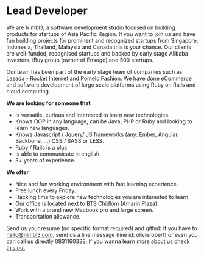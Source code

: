 Lead Developer
================
We are Nimbl3, a software development studio focused on building products for startups of Asia Pacific Region. If you want to join us and have fun building projects for prominent and recognized startups from Singapore, Indonesia, Thailand, Malaysia and Canada this is your chance. Our clients are well-funded, recognised startups and backed by early stage Alibaba investors, iBuy group (owner of Ensogo) and 500 startups.

Our team has been part of the early stage team of companies such as Lazada - Rocket Internet and Pomelo Fashion. We have done eCommerce and software development of large scale platforms using Ruby on Rails and cloud computing. 

**We are looking for someone that**
- Is versatile, curious and interested to learn new technologies.
- Knows OOP in any language, can be Java, PHP or Ruby and looking to learn new languages.
- Knows Javascript / Jquery/ JS frameworks (any: Ember, Angular, Backbone, ...) CSS / SASS or LESS. 
- Ruby / Rails is a plus
- Is able to communicate in english.
- 3+ years of experience.

**We offer**
- Nice and fun working environment with fast learning experience. 
- Free lunch every Friday.
- Hacking time to explore new technologies you are interested to learn.
- Our office is located next to BTS Chidlom (Amarin Plaza).
- Work with a brand new Macbook pro and large screen.
- Transportation allowance.

Send us your resume (no specific format required) and github if you have to [hello@nimbl3.com], send us a line message (line id: olivierobert) or even you can call us directly 0831160338. If you wanna learn more about us [check this out]

[hello@nimbl3.com]:mailto:hello@nimbl3.com
[check this out]:https://github.com/nimbl3/our-team
